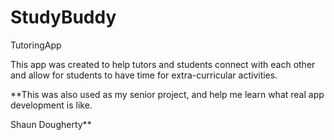 # StudyBuddy
TutoringApp

This app was created to help tutors and students connect with each other and allow for students to have time for extra-curricular activities.

**This was also used as my senior project, and help me learn what real app development is like.

Shaun Dougherty**
